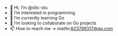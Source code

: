 - 👋 Hi, I’m @sltc-stu
- 👀 I’m interested in programming
- 🌱 I’m currently learning Go
- 💞️ I’m looking to collaborate on Go projects
- 📫 How to reach me -> mailto:823789317@qq.com
